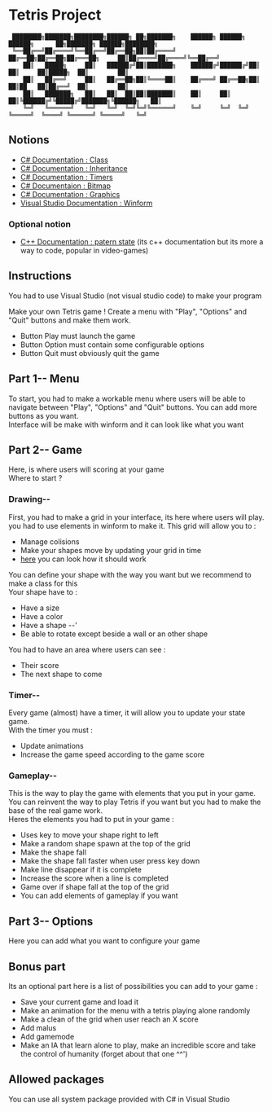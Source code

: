 # Tetris Project

     ████████╗███████╗████████╗██████╗ ██╗███████╗    ██████╗ ██████╗  ██████╗      ██╗███████╗ ██████╗████████╗
     ╚══██╔══╝██╔════╝╚══██╔══╝██╔══██╗██║██╔════╝    ██╔══██╗██╔══██╗██╔═══██╗     ██║██╔════╝██╔════╝╚══██╔══╝
        ██║   █████╗     ██║   ██████╔╝██║███████╗    ██████╔╝██████╔╝██║   ██║     ██║█████╗  ██║        ██║   
        ██║   ██╔══╝     ██║   ██╔══██╗██║╚════██║    ██╔═══╝ ██╔══██╗██║   ██║██   ██║██╔══╝  ██║        ██║   
        ██║   ███████╗   ██║   ██║  ██║██║███████║    ██║     ██║  ██║╚██████╔╝╚█████╔╝███████╗╚██████╗   ██║   
        ╚═╝   ╚══════╝   ╚═╝   ╚═╝  ╚═╝╚═╝╚══════╝    ╚═╝     ╚═╝  ╚═╝ ╚═════╝  ╚════╝ ╚══════╝ ╚═════╝   ╚═╝   

## Notions
* [C# Documentation : Class](https://docs.microsoft.com/fr-fr/dotnet/csharp/fundamentals/types/classes)
* [C# Documentation : 
Inheritance](https://docs.microsoft.com/fr-fr/dotnet/csharp/fundamentals/object-oriented/inheritance) 
* [C# Documentation : Timers](https://docs.microsoft.com/fr-fr/dotnet/api/system.timers.timer?view=net-5.0)      
* [C# Documentaion : Bitmap](https://docs.microsoft.com/fr-fr/dotnet/api/system.drawing.bitmap?view=net-5.0)
* [C# Documentation : Graphics](https://docs.microsoft.com/fr-fr/dotnet/api/system.drawing.graphics?view=net-5.0)
* [Visual Studio Documentation : Winform](https://docs.microsoft.com/fr-fr/visualstudio/ide/create-csharp-winform-visual-studio?view=vs-2019)

### Optional notion
* [C++ Documentation : patern state](https://r0d.developpez.com/articles/dp-state-fr/) (its c++ documentation but its more a way to code, popular in video-games)


## Instructions
You had to use Visual Studio (not visual studio code) to make your program

Make your own Tetris game ! Create a menu with "Play", "Options" and "Quit" buttons and make them work.  
* Button Play must launch the game
* Button Option must contain some configurable options
* Button Quit must obviously quit the game

## Part 1-- Menu
To start, you had to make a workable menu where users will be able to navigate between "Play", "Options" and "Quit" buttons. You can add more buttons as you want.  
Interface will be make with winform and it can look like what you want

## Part 2-- Game
Here, is where users will scoring at your game  
Where to start ?
### Drawing--  
First, you had to make a grid in your interface, its here where users will play. you had to use elements in winform to make it. This grid will allow you to :
* Manage colisions
* Make your shapes move by updating your grid in time
* [here](https://i.imgur.com/DX0hjuH.png) you can look how it should work   

You can define your shape with the way you want but we recommend to make a class for this  
Your shape have to : 
* Have a size
* Have a color
* Have a shape --'
* Be able to rotate except beside a wall or an other shape

You had to have an area where users can see :
* Their score
* The next shape to come

### Timer--
Every game (almost) have a timer, it will allow you to update your state game.  
With the timer you must :
* Update animations
* Increase the game speed according to the game score

### Gameplay-- 
This is the way to play the game with elements that you put in your game. You can reinvent the way to play Tetris if you want but you had to make the base of the real game work.  
Heres the elements you had to put in your game : 
* Uses key to move your shape right to left
* Make a random shape spawn at the top of the grid
* Make the shape fall
* Make the shape fall faster when user press key down
* Make line disappear if it is complete
* Increase the score when a line is completed
* Game over if shape fall at the top of the grid
* You can add elements of gameplay if you want

## Part 3-- Options
Here you can add what you want to configure your game

## Bonus part
Its an optional part
here is a list of possibilities you can add to your game :
- Save your current game and load it
- Make an animation for the menu with a tetris playing alone randomly
- Make a clean of the grid when user reach an X score
- Add malus
- Add gamemode
- Make an IA that learn alone to play, make an incredible score and take the control of humanity (forget about that one ^^')

## Allowed packages
You can use all system package provided with C# in Visual Studio
